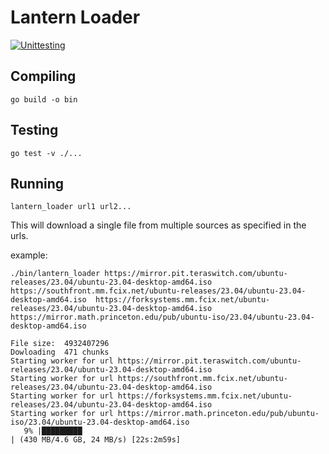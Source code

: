 # Lantern Loader
[![Unittesting](https://github.com/dolfandringa/lantern_loader/actions/workflows/go.yml/badge.svg)](https://github.com/dolfandringa/lantern_loader/actions/workflows/go.yml)


## Compiling
`go build -o bin`

## Testing
`go test -v ./...`

## Running

`lantern_loader url1 url2...`

This will download a single file from multiple sources as specified in the urls. 

example:

```
./bin/lantern_loader https://mirror.pit.teraswitch.com/ubuntu-releases/23.04/ubuntu-23.04-desktop-amd64.iso https://southfront.mm.fcix.net/ubuntu-releases/23.04/ubuntu-23.04-desktop-amd64.iso  https://forksystems.mm.fcix.net/ubuntu-releases/23.04/ubuntu-23.04-desktop-amd64.iso https://mirror.math.princeton.edu/pub/ubuntu-iso/23.04/ubuntu-23.04-desktop-amd64.iso

File size:  4932407296
Dowloading  471 chunks
Starting worker for url https://mirror.pit.teraswitch.com/ubuntu-releases/23.04/ubuntu-23.04-desktop-amd64.iso
Starting worker for url https://southfront.mm.fcix.net/ubuntu-releases/23.04/ubuntu-23.04-desktop-amd64.iso
Starting worker for url https://forksystems.mm.fcix.net/ubuntu-releases/23.04/ubuntu-23.04-desktop-amd64.iso
Starting worker for url https://mirror.math.princeton.edu/pub/ubuntu-iso/23.04/ubuntu-23.04-desktop-amd64.iso
   9% |█████████                                                                                                    | (430 MB/4.6 GB, 24 MB/s) [22s:2m59s]
```
